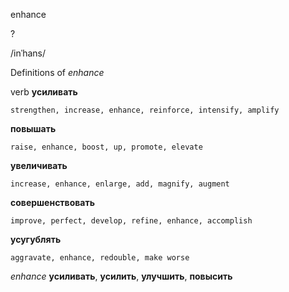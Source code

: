 enhance

?

/inˈhans/

Definitions of _enhance_

verb
**усиливать**

    strengthen, increase, enhance, reinforce, intensify, amplify
**повышать**

    raise, enhance, boost, up, promote, elevate
**увеличивать**

    increase, enhance, enlarge, add, magnify, augment
**совершенствовать**

    improve, perfect, develop, refine, enhance, accomplish
**усугублять**

    aggravate, enhance, redouble, make worse

_enhance_
**усиливать**, **усилить**, **улучшить**, **повысить**